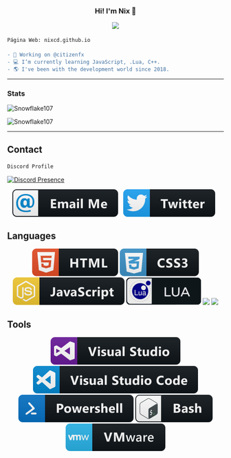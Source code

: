 <h3 align = 'center'>Hi! I'm Nix 👋</h3>

<p align="center">
  <img src="https://readme-typing-svg.herokuapp.com/?size=22&center=true&vCenter=true&width=500&lines=Welcome+to+my+profile!" />
</p>

  ```diff
  Página Web: nixcd.github.io
  
 - 🔭 Working on @citizenfx
- 💻 I’m currently learning JavaScript, .Lua, C++.
- 🌎 I've been with the development world since 2018.
  ```

<hr>

### Stats

![Snowflake107](https://github-readme-stats.vercel.app/api?username=NixCD&show_icons=true&theme=tokyonight&hide=["issues"])

![Snowflake107](https://github-readme-stats.vercel.app/api/top-langs?username=NixCD&show_icons=true&theme=tokyonight&layout=compact)
    
<hr>

## Contact

```diff
Discord Profile
```
[![Discord Presence](https://lanyard-profile-readme.vercel.app/api/777597856306823190)](https://discord.com/users/777597856306823190)

<p align='center'>
<a href="mailto:nix.cont@outlook.es"><img src="https://github.com/MikeCodesDotNET/ColoredBadges/blob/master/svg/social/email_me.svg"></a>&nbsp;&nbsp;
<a href="https://twitter.com/nixcdev"><img src="https://github.com/MikeCodesDotNET/ColoredBadges/blob/master/svg/social/twitter.svg"></a>&nbsp;&nbsp;   
</p>


## Languages

   <p align="center">
      <img src="https://github.com/MikeCodesDotNET/ColoredBadges/blob/master/svg/dev/languages/html.svg" />
      <img src="https://github.com/MikeCodesDotNET/ColoredBadges/blob/master/svg/dev/languages/css3.svg" />
      <img src="https://github.com/MikeCodesDotNET/ColoredBadges/blob/master/svg/dev/languages/js.svg" />
      <img src="https://github.com/NixCD/NixCD/blob/main/lua.svg" />
      <img src="https://github.com/NixCD/ColoredBadges/blob/master/svg/dev/languages/java.svg" />
      <img src="https://github.com/NixCD/ColoredBadges/blob/master/svg/dev/languages/csharp_dotnet.svg" />
   </p>  


## Tools

   <p align="center">
      <img src="https://github.com/MikeCodesDotNET/ColoredBadges/blob/master/svg/dev/tools/visualstudio.svg" />
      <img src="https://github.com/MikeCodesDotNET/ColoredBadges/blob/master/svg/dev/tools/visualstudio_code.svg" />
      <img src="https://github.com/MikeCodesDotNET/ColoredBadges/blob/master/svg/dev/tools/powershell.svg" />
      <img src="https://github.com/MikeCodesDotNET/ColoredBadges/blob/master/svg/dev/tools/bash.svg" />
      <img src="https://github.com/MikeCodesDotNET/ColoredBadges/blob/master/svg/dev/tools/vmware.svg" />
   </p>
